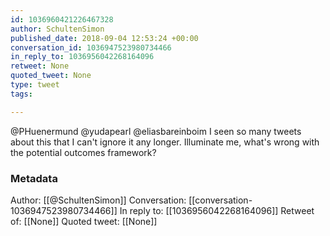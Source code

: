 ```yaml
---
id: 1036960421226467328
author: SchultenSimon
published_date: 2018-09-04 12:53:24 +00:00
conversation_id: 1036947523980734466
in_reply_to: 1036956042268164096
retweet: None
quoted_tweet: None
type: tweet
tags:

---
```


@PHuenermund @yudapearl @eliasbareinboim I seen so many tweets about this that I can't ignore it any longer. Illuminate me, what's wrong with the potential outcomes framework?

### Metadata

Author: [[@SchultenSimon]]
Conversation: [[conversation-1036947523980734466]]
In reply to: [[1036956042268164096]]
Retweet of: [[None]]
Quoted tweet: [[None]]
